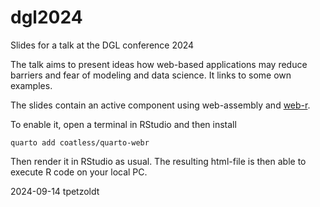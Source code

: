 # dgl2024

Slides for a talk at the DGL conference 2024

The talk aims to present ideas how web-based applications may reduce barriers and fear of modeling and data science. It links to some own examples.

The slides contain an active component using web-assembly and [web-r](https://docs.r-wasm.org/).

To enable it, open a terminal in RStudio and then install

```
quarto add coatless/quarto-webr
``` 

Then render it in RStudio as usual. The resulting html-file is then able to execute R code on your local PC.


2024-09-14 tpetzoldt
